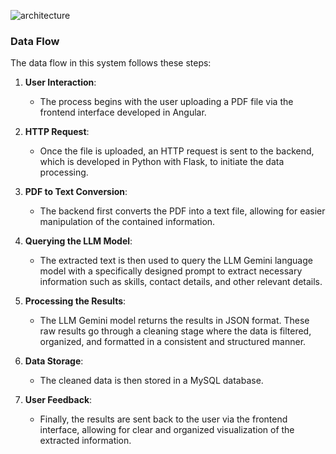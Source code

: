 ![architecture](https://github.com/user-attachments/assets/15d394dd-aed7-449d-a844-7750d8f568c8) <br>
### Data Flow

The data flow in this system follows these steps:

1. **User Interaction**: 
   - The process begins with the user uploading a PDF file via the frontend interface developed in Angular.

2. **HTTP Request**:
   - Once the file is uploaded, an HTTP request is sent to the backend, which is developed in Python with Flask, to initiate the data processing.

3. **PDF to Text Conversion**:
   - The backend first converts the PDF into a text file, allowing for easier manipulation of the contained information.

4. **Querying the LLM Model**:
   - The extracted text is then used to query the LLM Gemini language model with a specifically designed prompt to extract necessary information such as skills, contact details, and other relevant details.

5. **Processing the Results**:
   - The LLM Gemini model returns the results in JSON format. These raw results go through a cleaning stage where the data is filtered, organized, and formatted in a consistent and structured manner.

6. **Data Storage**:
   - The cleaned data is then stored in a MySQL database.

7. **User Feedback**:
   - Finally, the results are sent back to the user via the frontend interface, allowing for clear and organized visualization of the extracted information.


